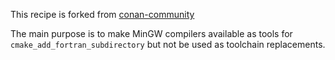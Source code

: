 This recipe is forked from [conan-community](https://github.com/conan-community/conan-mingw-installer)

The main purpose is to make MinGW compilers available as tools for `cmake_add_fortran_subdirectory` but not be used as toolchain replacements.
